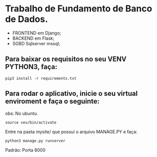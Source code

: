 # Trabalho de Fundamento de Banco de Dados.
- FRONTEND em Django;
- BACKEND em Flask;
- SGBD Sqlserver mssql;

## Para baixar os requisitos no seu VENV PYTHON3, faça:
`pip3 install -r requirements.txt `

## Para rodar o aplicativo, inicie o seu virtual enviroment e faça o seguinte:
obs: No ubuntu.

`source vev/bin/activate`

Entre na pasta mysite/ que possui o arquivo MANAGE.PY e faça:

`python3 manage.py runserver`

Padrão: Porta 8000
